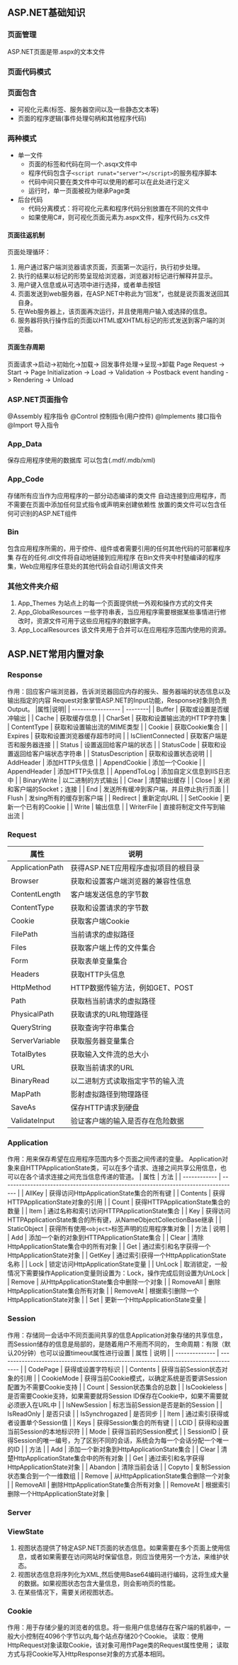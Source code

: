 ## ASP.NET基础知识
### 页面管理
ASP.NET页面是带.aspx的文本文件
### 页面代码模式
### 页面包含
* 可视化元素(标签、服务器空间以及一些静态文本等)
* 页面的程序逻辑(事件处理句柄和其他程序代码)
### 两种模式
* 单一文件
  * 页面的标签和代码在同一个.asqx文件中
  * 程序代码包含子`<script runat="server"></script>`的服务程序脚本
  * 代码中间只要在类文件中可以使用的都可以在此处进行定义
  * 运行时，单一页面被视为继承Page类
* 后台代码
  * 代码分离模式：将可视化元素和程序代码分别放置在不同的文件中
  * 如果使用C#，则可视化页面元素为.aspx文件，程序代码为.cs文件
#### 页面往返机制
 页面处理循环：
 1. 用户通过客户端浏览器请求页面，页面第一次运行，执行初步处理。
 2. 执行的结果以标记的形势呈现给浏览器，浏览器对标记进行解释并显示。
 3. 用户键入信息或从可选项中进行选择，或者单击按钮
 4. 页面发送到web服务器，在ASP.NET中称此为“回发”，也就是说页面发送回其自身。
 5. 在Web服务器上，该页面再次运行，并且使用用户输入或选择的信息。
 6. 服务器将执行操作后的页面以HTML或XHTML标记的形式发送到客户端的浏览器。
 #### 页面生存周期
页面请求->启动->初始化->加载->  回发事件处理->呈现->卸载
Page Request -> Start -> Page Initialization -> Load -> Validation -> Postback event handing -> Rendering -> Unload

### ASP.NET页面指令
@Assembly 程序指令
@Control 控制指令(用户控件)
@Implements 接口指令
@Import 导入指令

### App_Data
保存应用程序使用的数据库
可以包含(.mdf/.mdb/xml)

### App_Code
存储所有应当作为应用程序的一部分动态编译的类文件
自动连接到应用程序，而不需要在页面中添加任何显式指令或声明来创建依赖性
放置的类文件可以包含任何可识别的ASP.NET组件

### Bin
包含应用程序所需的，用于控件、组件或者需要引用的任何其他代码的可部署程序集
存在的任何.dll文件将自动地链接到应用程序
在Bin文件夹中村塾编译的程序集，Web应用程序任意处的其他代码会自动引用该文件夹

### 其他文件夹介绍

1. App_Themes 为站点上的每一个页面提供统一外观和操作方式的文件夹
2. App_GlobalResources 一些字符串表，当应用程序需要根据某些事情进行修改时，资源文件可用于这些应用程序的数据字典。
3. App_LocalResources 该文件夹用于合并可以在应用程序范围内使用的资源。

## ASP.NET常用内置对象
### Response
作用：回应客户端浏览器，告诉浏览器回应内存的报头、服务器端的状态信息以及输出指定的内容
Request对象掌管ASP.NET的Input功能，Response对象则负责Output。
|属性|说明|
| ----------------- | --------|
| Buffer            | 获取或设置是否缓冲输出                 |
| Cache             | 获取缓存信息                           |
| CharSet           | 获取和设置输出流的HTTP字符集           |
| ContentType       | 获取和设置输出流的MIME类型             |
| Cookie            | 获取Cookie集合                         |
| Expires           | 获取和设置浏览器缓存超市时间           |
| IsClientConnected | 获取客户端是否和服务器连接             |
| Status            | 设置返回给客户端的状态                 |
| StatusCode        | 获取和设置返回给客户端状态字符串       |
| StatusDescription | 获取和设置状态说明                     |
| AddHeader         | 添加HTTP头信息                         |
| AppendCookie      | 添加一个Cookie                         |
| AppendHeader      | 添加HTTP头信息                         |
| AppendToLog       | 添加自定义信息到IIS日志中              |
| BinaryWrite       | 以二进制的方式输出                     |
| Clear             | 清楚输出缓存                           |
| Close             | 关闭和客户端的Socket；连接             |
| End               | 发送所有缓冲到客户端，并且停止执行页面 |
| Flush                                  | 发sing所有的缓存到客户端 |
| Redirect                               | 重新定向URL              |
| SetCookie                              | 更新一个已有的Cookie     |
| Write                                  | 输出信息                 |
| WriterFile                             | 直接将制定文件写到输出流                         |
### Request
|属性|说明|
| ---             | ---                                |
| ApplicationPath | 获得ASP.NET应用程序虚拟项目的根目录 |
| Browser         | 获取和设置客户端浏览器的兼容性信息  |
| ContentLength   | 客户端发送信息的字节数              |
| ContentType     | 获取和设置请求的字节数              |
| Cookie          | 获取客户端Cookie                    |
| FilePath        | 当前请求的虚拟路径                  |
| Files           | 获取客户端上传的文件集合            |
| Form            | 获取表单变量集合                    |
| Headers         | 获取HTTP头信息                      |
| HttpMethod      | HTTP数据传输方法，例如GET、POST     |
| Path            | 获取档当前请求的虚拟路径            |
| PhysicalPath    | 获取请求的URL物理路径               |
| QueryString     | 获取查询字符串集合                  |
| ServerVariable  | 获取服务器变量集合                  |
| TotalBytes      | 获取输入文件流的总大小              |
| URL             | 获取当前请求的URL                   |
| BinaryRead      | 以二进制方式读取指定字节的输入流    |
| MapPath         | 影射虚拟路径到物理路径              |
| SaveAs          | 保存HTTP请求到硬盘                                    |
| ValidateInput   | 验证客户端的输入是否存在危险数据|

### Application
作用：用来保存希望在应用程序范围内多个页面之间传递的变量。
Application对象来自HTTPApplicationState类，可以在多个请求、连接之间共享公用信息，也可以在各个请求连接之间充当信息传递的管道。
| 属性         | 方法                                                                                |
| ------------ | ----------------------------------------------------------------------------------- |
| AllKey       | 获得访问HttpApplicationState集合的所有键                                            |
| Contents     | 获得HTTPApplicationState对象的引用                                                  |
| Count        | 获得HTTPApplicationState集合的数量                                                  |
| Item         | 通过名称和索引访问HTTPApplicationState集合                                          |
| Key          | 获得访问HTTPApplicationState集合的所有键，从NameObjectCollectionBase继承            |
| StaticObject | 获得所有使用`<object>`标签声明的应用程序集对象                                      |
| 方法         | 说明                                                                                |
| Add          | 添加一个新的对象到HTTPApplicationState集合                                          |
| Clear        | 清除HttpApplicationState集合中的所有对象                                            |
| Get          | 通过索引和名字获得一个HttpApplicationState对象                                      |
| GetKey       | 通过索引获得一个HttpApplicationState名称                                            |
| Lock         | 锁定访问HttpApplicationState变量                                                    |
| UnLock       | 取消锁定，一般情况下需要操作Application变量则设置为：Lock，操作完成后则设置为UnLock |
| Remove       | 从HttpApplicationState集合中删除一个对象                                            |
| RomoveAll    | 删除HttpApplicationState集合所有对象                                                |
| RemoveAt     | 根据索引删除一个HttpApplicationState对象                                            |
| Set          | 更新一个HttpApplicationState变量                                                    |

### Session
作用：存储同一会话中不同页面间共享的信息Application对象存储的共享信息，而Session储存的信息是局部的，是随着用户不用而不同的，
生命周期：有限（默认20分钟）也可以设置timeout属性进行设置
| 属性          | 说明                                                                                  |
| -------------- | ------------------------------------------------------------------------------------- |
| CodePage       | 获得或设置字符标识                                                                    |
| Contents       | 获得当前Session状态对象的引用                                                         |
| CookieMode     | 获得当前Cookie模式，以确定系统是否要讲Session配置为不需要Cookie支持                   |
| Count          | Session状态集合的总数                                                                 |
| IsCookieless   | 是否需要Cookie支持，如果需要就将Session ID保存在Cookie中，如果不需要就必须嵌入在URL中 |
| IsNewSession   | 标志当前Session是否是新的Session                                                      |
| IsReadOnly     | 是否只读                                                                              |
| IsSynchrogazed | 是否同步                                                                              |
| Item           | 通过索引获得或者设置单个Session值                                                     |
| Keys           | 获得Session集合的所有键                                                               |
| LCID           | 获得和设置当前Session的本地标识符                                                     |
| Mode           | 获得当前的Session模式                                                                 |
| SessionID      | 获得Session的唯一编号，为了区别不同的会话，系统会为每一个会话分配一个唯一的ID         |
| 方法   |
| Add            | 添加一个新对象到HttpApplicationState集合                                              |
| Clear          | 清楚HttpApplicationState集合中的所有对象                                              |
| Get            | 通过索引和名字获得HttpApplicationState对象                                            |
| Abandon        | 清除当前会话                                                                          |
| Copyto         | 复制Session状态集合到一个一维数组                                                     |
| Remove         | 从HttpApplicationState集合删除一个对象                                               |
| RemoveAll      | 删除HttpApplicationState集合所有对象                                                  |
| RemoveAt       | 根据索引删除一个HttpApplicationState对象                                                                                      |
### Server


### ViewState
1. 视图状态提供了特定ASP.NET页面的状态信息。如果需要在多个页面上使用信息，或者如果需要在访问网站时保留信息，则应当使用另一个方法，来维护状态。
2. 视图状态信息将序列化为XML,然后使用Base64编码进行编码，这将生成大量的数据。如果视图状态包含大量信息，则会影响页的性能。
3. 在某些情况下，需要关闭视图状态。
### Cookie
作用：用于存储少量的浏览者的信息。将一些用户信息储存在客户端的机器中，一般大小控制在4096个字节以内,每个站点存储20个Cookie。
读取：使用HttpRequest对象读取Cookie，该对象可用作Page类的Request属性使用；
读取方式与将Cookie写入HttpResponse对象的方式基本相同。
